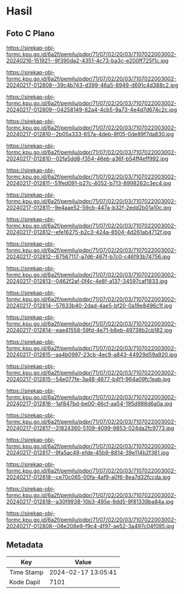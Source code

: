 # Hasil

## Foto C Plano

https://sirekap-obj-formc.kpu.go.id/6a2f/pemilu/pdpr/71/07/02/20/03/7107022003002-20240216-151921--9f390da2-4351-4c73-ba3c-e200ff725f1c.jpg

https://sirekap-obj-formc.kpu.go.id/6a2f/pemilu/pdpr/71/07/02/20/03/7107022003002-20240217-012808--39c4b743-d399-46a5-8949-d691c4d388c2.jpg

https://sirekap-obj-formc.kpu.go.id/6a2f/pemilu/pdpr/71/07/02/20/03/7107022003002-20240217-012809--04258149-82a4-4cb5-9a73-4e4d7d674c2c.jpg

https://sirekap-obj-formc.kpu.go.id/6a2f/pemilu/pdpr/71/07/02/20/03/7107022003002-20240217-012810--2b05a333-657a-4deb-8f05-0de89f7da830.jpg

https://sirekap-obj-formc.kpu.go.id/6a2f/pemilu/pdpr/71/07/02/20/03/7107022003002-20240217-012810--02fa5dd8-f354-46eb-a36f-b54ff4eff992.jpg

https://sirekap-obj-formc.kpu.go.id/6a2f/pemilu/pdpr/71/07/02/20/03/7107022003002-20240217-012811--51fed091-b27c-4052-b713-8998262c3ec4.jpg

https://sirekap-obj-formc.kpu.go.id/6a2f/pemilu/pdpr/71/07/02/20/03/7107022003002-20240217-012811--9e4aae52-59cb-447a-b32f-2edd2b01a10c.jpg

https://sirekap-obj-formc.kpu.go.id/6a2f/pemilu/pdpr/71/07/02/20/03/7107022003002-20240217-012812--efe16275-b2c3-424a-8504-4d261ab4712f.jpg

https://sirekap-obj-formc.kpu.go.id/6a2f/pemilu/pdpr/71/07/02/20/03/7107022003002-20240217-012812--87567117-a7d6-467f-b7c0-c46f93b74756.jpg

https://sirekap-obj-formc.kpu.go.id/6a2f/pemilu/pdpr/71/07/02/20/03/7107022003002-20240217-012813--0462f2af-0f4c-4e8f-a137-34597caf1833.jpg

https://sirekap-obj-formc.kpu.go.id/6a2f/pemilu/pdpr/71/07/02/20/03/7107022003002-20240217-012814--57633b40-2dad-4ae5-bf20-0a19e8496c1f.jpg

https://sirekap-obj-formc.kpu.go.id/6a2f/pemilu/pdpr/71/07/02/20/03/7107022003002-20240217-012814--eae41558-59fd-4e71-b8eb-49738b2cb182.jpg

https://sirekap-obj-formc.kpu.go.id/6a2f/pemilu/pdpr/71/07/02/20/03/7107022003002-20240217-012815--aa4b0997-23cb-4ec9-a843-44929d59a920.jpg

https://sirekap-obj-formc.kpu.go.id/6a2f/pemilu/pdpr/71/07/02/20/03/7107022003002-20240217-012815--54e077fe-3a48-4677-b4f1-964a09fc1eab.jpg

https://sirekap-obj-formc.kpu.go.id/6a2f/pemilu/pdpr/71/07/02/20/03/7107022003002-20240217-012816--1af847bd-be00-46cf-aa54-195d988d6a0a.jpg

https://sirekap-obj-formc.kpu.go.id/6a2f/pemilu/pdpr/71/07/02/20/03/7107022003002-20240217-012817--31824360-5109-4099-9853-024da2fc9773.jpg

https://sirekap-obj-formc.kpu.go.id/6a2f/pemilu/pdpr/71/07/02/20/03/7107022003002-20240217-012817--9fa5ac49-efde-45b9-8814-39e114b2f361.jpg

https://sirekap-obj-formc.kpu.go.id/6a2f/pemilu/pdpr/71/07/02/20/03/7107022003002-20240217-012818--ce70c065-00fa-4af9-a0f6-8ea7d32fccda.jpg

https://sirekap-obj-formc.kpu.go.id/6a2f/pemilu/pdpr/71/07/02/20/03/7107022003002-20240217-012818--a30f9938-10b3-495e-9dd5-9f81339ba84a.jpg

https://sirekap-obj-formc.kpu.go.id/6a2f/pemilu/pdpr/71/07/02/20/03/7107022003002-20240217-012808--08e208e9-f9c4-4f97-ae52-3a497c04f095.jpg


## Metadata

| Key        | Value               |
| ---------- | ------------------- |
| Time Stamp | 2024-02-17 13:05:41 |
| Kode Dapil | 7101                |



